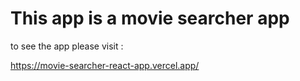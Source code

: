 # This app is a movie searcher app 

to see the app please visit : 

https://movie-searcher-react-app.vercel.app/

